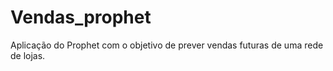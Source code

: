 # Vendas_prophet
Aplicação do Prophet com o objetivo de prever vendas futuras de uma rede de lojas.
